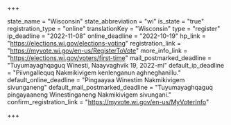 +++

state_name = "Wisconsin"
state_abbreviation = "wi"
is_state = "true"
registration_type = "online"
translationKey = "Wisconsin"
type = "register"
ip_deadline = "2022-11-08"
online_deadline = "2022-10-19"
hp_link = "https://elections.wi.gov/elections-voting"
registration_link = "https://myvote.wi.gov/en-us/RegisterToVote"
more_info_link = "https://elections.wi.gov/voters/first-time"
mail_postmarked_deadline = "Tuyumayaghqaguq Winesti, Naayvaghvik 19, 2022-mi"
default_ip_deadline = "Piivngallequq Nakmikivigem kenlenganun aghneghanillu."
default_online_deadline = "Pingaayaa Winestim Nakmikivigem sivunganeng"
default_mail_postmarked_deadline = "Tuyumayaghqaguq pingayaaneng Winestinganeng Nakmikivigem sivungani."
confirm_registration_link = "https://myvote.wi.gov/en-us/MyVoterInfo"

+++